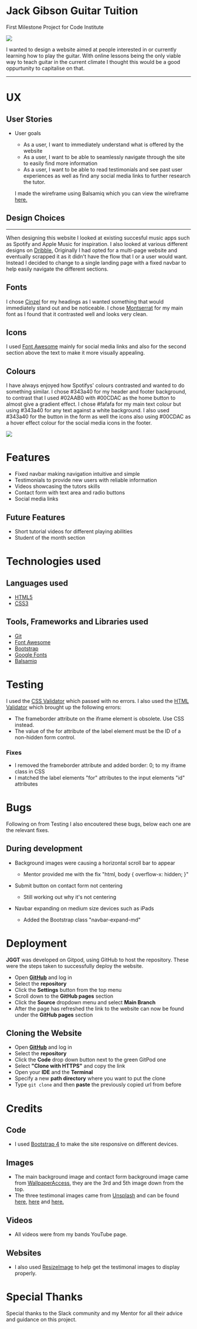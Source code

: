 # Jack Gibson Guitar Tuition
First Milestone Project for Code Institute

 ![](assets/images/devices.png)

I wanted to design a website aimed at people interested in or currently learning how to play the guitar. 
With online lessons being the only viable way to teach guitar in the current climate I thought this would be a good
oppurtunity to capitalise  on that. 

---

# UX
## User Stories
- User goals 
    - As a user, I want to immediately understand what is offered by the website
    - As a user, I want to be able to seamlessly navigate through the site to easily find
     more information
    - As a user, I want to be able to read testimonials and see past user experiences as 
    well as find any social media links to further research the tutor.

    I made the wireframe using Balsamiq which you can view the wireframe [here.](assets/docs/JGGT-wireframe.pdf)
## Design Choices
---
When designing this website I looked at existing succesful music apps such as Spotify and 
Apple Music for inspiration. I also looked at various different designs on [Dribble.](https://dribbble.com/search/music)
Originally I had opted for a multi-page website and eventually scrapped it as it didn't have
the flow that I or a user would want. Instead I decided to change to a single landing page
with a fixed navbar to help easily navigate the different sections.

## Fonts
I chose [Cinzel](https://fonts.google.com/specimen/Cinzel) for my headings as I wanted something that
would immediately stand out and be noticeable. I chose [Montserrat](https://fonts.google.com/specimen/Montserrat?query=mo)
for my main font as I found that it contrasted well and looks very clean.

## Icons
I used [Font Awesome](https://fontawesome.com/) mainly for social media links and also for the 
second section above the text to make it more visually appealing.

## Colours
I have always enjoyed how Spotifys' colours contrasted and wanted to do something similar. I chose 
#343a40 for my header and footer background, to contrast that I used #02AAB0 with #00CDAC as the 
home button to almost give a gradient effect. I chose #fafafa for my main text colour but using 
#343a40 for any text against a white background. I also used #343a40 for the button in the form 
as well the icons also using #00CDAC as a hover effect colour for the social media icons in the 
footer.

![](assets/images/Colours.png)

# Features
- Fixed navbar making navigation intuitive and simple
- Testimonials to provide new users with reliable information
- Videos showcasing the tutors skills
- Contact form with text area and radio buttons
- Social media links

## Future Features
- Short tutorial videos for different playing abilities
- Student of the month section

# Technologies used
## Languages used
- [HTML5](https://en.wikipedia.org/wiki/HTML)
- [CSS3](https://en.wikipedia.org/wiki/CSS)

## Tools, Frameworks and Libraries used
- [Git](https://git-scm.com/)
- [Font Awesome](https://fontawesome.com/)
- [Bootstrap](https://getbootstrap.com/)
- [Google Fonts](https://fonts.google.com/)
- [Balsamiq](https://balsamiq.com/) 

# Testing
I used the [CSS Validator](https://jigsaw.w3.org/css-validator/) which passed with no errors. I also 
used the [HTML Validator](https://validator.w3.org/) which brought up the following errors:
- The frameborder attribute on the iframe element is obsolete. Use CSS instead.
- The value of the for attribute of the label element must be the ID of a non-hidden form control.

### Fixes
- I removed the frameborder attribute and added border: 0; to my iframe class in CSS
- I matched the label elements "for" attributes to the input elements "id" attributes

# Bugs
Following on from Testing I also encoutered these bugs, below each one are the
relevant fixes. 
## During development
- Background images were causing a horizontal scroll bar to appear
    - Mentor provided me with the fix "html, body { overflow-x: hidden; }"
- Submit button on contact form not centering
    - Still working out why it's not centering
    
- Navbar expanding on medium size devices such as iPads
    - Added the Bootstrap class "navbar-expand-md" 

# Deployment

**JGGT** was developed on Gitpod, using GitHub to host the repository.
These were the steps taken to successfully deploy the website.
- Open [**GitHub**](https://github.com/) and log in
- Select the **repository**
- Click the **Settings** button from the top menu
- Scroll down to the **GitHub pages** section
- Click the **Source** dropdown menu and select **Main Branch**
- After the page has refreshed the link to the website can now be found 
under the **GitHub pages** section

## Cloning the Website
- Open [**GitHub**](https://github.com/) and log in
- Select the **repository**
- Click the **Code** drop down button next to the green GitPod one
- Select **"Clone with HTTPS"** and copy the link
- Open your **IDE** and the **Terminal**
- Specify a new **path directory** where you want to put the clone
- Type `git clone` and then **paste** the previously copied url from before

# Credits

## Code
- I used [Bootstrap 4](https://getbootstrap.com/) to make the site
responsive on different devices.
 
## Images
- The main background image and contact form background image came from
[WallpaperAccess](https://wallpaperaccess.com/les-paul), they are the 3rd and 5th image down from the top.
- The three testimonal images came from [Unsplash](https://unsplash.com/) 
and can be found [here](https://unsplash.com/photos/rxwumN1CEGs), [here](https://unsplash.com/photos/Pc0ToyoR5Xo) and [here.](https://unsplash.com/photos/d2MSDujJl2g)

## Videos 
- All videos were from my bands YouTube page.

## Websites

- I also used [ResizeImage](https://resizeimage.net/) to help get the testimonal images
to display properly.

# Special Thanks
Special thanks to the Slack community and my Mentor for all their advice and guidance on this project.
